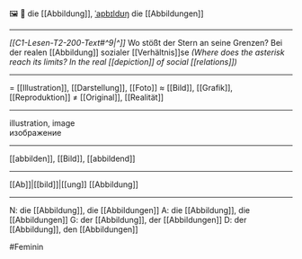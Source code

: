 🖼️ 🔴 die [[Abbildung]], [ˈapbɪldʊŋ](https://youglish.com/pronounce/Abbildung/german)
die [[Abbildungen]]

---
*[[C1-Lesen-T2-200-Text#^9|^]]* Wo stößt der Stern an seine Grenzen? Bei der realen [[Abbildung]] sozialer [[Verhältnis]]se
*(Where does the asterisk reach its limits? In the real [[depiction]] of social [[relations]])*

---
= [[Illustration]], [[Darstellung]], [[Foto]]
≈ [[Bild]], [[Grafik]], [[Reproduktion]]
≠ [[Original]], [[Realität]]

---
illustration, image  
изображение

---
[[abbilden]], [[Bild]], [[abbildend]]

---
[[Ab]]|[[bild]]|[[ung]]
[[Abbildung]]


---
N: die [[Abbildung]], die [[Abbildungen]]
A: die [[Abbildung]], die [[Abbildungen]]
G: der [[Abbildung]], der [[Abbildungen]]
D: der [[Abbildung]], den [[Abbildungen]]

#Feminin 